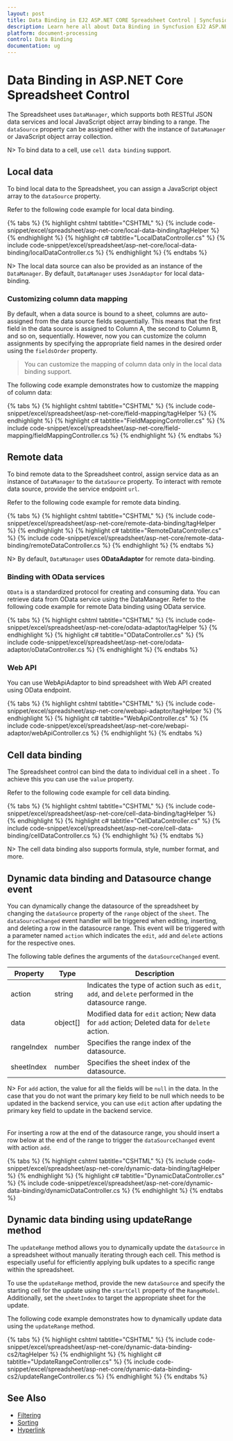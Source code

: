 ```yaml
---
layout: post
title: Data Binding in EJ2 ASP.NET CORE Spreadsheet Control | Syncfusion
description: Learn here all about Data Binding in Syncfusion EJ2 ASP.NET CORE Spreadsheet component of Syncfusion Essential JS 2 and more.
platform: document-processing
control: Data Binding
documentation: ug
---
```



# Data Binding in ASP.NET Core Spreadsheet Control

The Spreadsheet uses `DataManager`, which supports both RESTful JSON data services and local JavaScript object array binding to a range. The `dataSource` property can be assigned either with the instance of `DataManager` or JavaScript object array collection.

N> To bind data to a cell, use `cell data binding` support.

## Local data

To bind local data to the Spreadsheet, you can assign a JavaScript object array to the `dataSource` property.

Refer to the following code example for local data binding.

{% tabs %}
{% highlight cshtml tabtitle="CSHTML" %}
{% include code-snippet/excel/spreadsheet/asp-net-core/local-data-binding/tagHelper %}
{% endhighlight %}
{% highlight c# tabtitle="LocalDataController.cs" %}
{% include code-snippet/excel/spreadsheet/asp-net-core/local-data-binding/localDataController.cs %}
{% endhighlight %}
{% endtabs %}



N> The local data source can also be provided as an instance of the `DataManager`. By default, `DataManager` uses `JsonAdaptor` for local data-binding.

### Customizing column data mapping

By default, when a data source is bound to a sheet, columns are auto-assigned from the data source fields sequentially. This means that the first field in the data source is assigned to Column A, the second to Column B, and so on, sequentially. However, now you can customize the column assignments by specifying the appropriate field names in the desired order using the `fieldsOrder` property.

> You can customize the mapping of column data only in the local data binding support.

The following code example demonstrates how to customize the mapping of column data:

{% tabs %}
{% highlight cshtml tabtitle="CSHTML" %}
{% include code-snippet/excel/spreadsheet/asp-net-core/field-mapping/tagHelper %}
{% endhighlight %}
{% highlight c# tabtitle="FieldMappingController.cs" %}
{% include code-snippet/excel/spreadsheet/asp-net-core/field-mapping/fieldMappingController.cs %}
{% endhighlight %}
{% endtabs %}


## Remote data

To bind remote data to the Spreadsheet control, assign service data as an instance of `DataManager` to the `dataSource` property. To interact with remote data source, provide the service endpoint `url`.

Refer to the following code example for remote data binding.

{% tabs %}
{% highlight cshtml tabtitle="CSHTML" %}
{% include code-snippet/excel/spreadsheet/asp-net-core/remote-data-binding/tagHelper %}
{% endhighlight %}
{% highlight c# tabtitle="RemoteDataController.cs" %}
{% include code-snippet/excel/spreadsheet/asp-net-core/remote-data-binding/remoteDataController.cs %}
{% endhighlight %}
{% endtabs %}



N> By default, `DataManager` uses **ODataAdaptor** for remote data-binding.

### Binding with OData services

`OData` is a standardized protocol for creating and consuming data. You can retrieve data from OData service using the DataManager. Refer to the following code example for remote Data binding using OData service.

{% tabs %}
{% highlight cshtml tabtitle="CSHTML" %}
{% include code-snippet/excel/spreadsheet/asp-net-core/odata-adaptor/tagHelper %}
{% endhighlight %}
{% highlight c# tabtitle="ODataController.cs" %}
{% include code-snippet/excel/spreadsheet/asp-net-core/odata-adaptor/oDataController.cs %}
{% endhighlight %}
{% endtabs %}



### Web API

You can use WebApiAdaptor to bind spreadsheet with Web API created using OData endpoint.

{% tabs %}
{% highlight cshtml tabtitle="CSHTML" %}
{% include code-snippet/excel/spreadsheet/asp-net-core/webapi-adaptor/tagHelper %}
{% endhighlight %}
{% highlight c# tabtitle="WebApiController.cs" %}
{% include code-snippet/excel/spreadsheet/asp-net-core/webapi-adaptor/webApiController.cs %}
{% endhighlight %}
{% endtabs %}



## Cell data binding

The Spreadsheet control can bind the data to individual cell in a sheet . To achieve this you can use the `value` property.

Refer to the following code example for cell data binding.

{% tabs %}
{% highlight cshtml tabtitle="CSHTML" %}
{% include code-snippet/excel/spreadsheet/asp-net-core/cell-data-binding/tagHelper %}
{% endhighlight %}
{% highlight c# tabtitle="CellDataController.cs" %}
{% include code-snippet/excel/spreadsheet/asp-net-core/cell-data-binding/cellDataController.cs %}
{% endhighlight %}
{% endtabs %}



N> The cell data binding also supports formula, style, number format, and more.

## Dynamic data binding and Datasource change event

You can dynamically change the datasource of the spreadsheet by changing the `dataSource` property of the `range` object of the `sheet`. The `dataSourceChanged` event handler will be triggered when editing, inserting, and deleting a row in the datasource range. This event will be triggered with a parameter named `action` which indicates the `edit`, `add` and `delete` actions for the respective ones.

The following table defines the arguments of the `dataSourceChanged` event.

| Property | Type | Description |
|-----|-----|-------|
| action | string | Indicates the type of action such as `edit`, `add`, and `delete` performed in the datasource range. |
| data | object[] | Modified data for `edit` action; New data for `add` action; Deleted data for `delete` action. |
| rangeIndex | number | Specifies the range index of the datasource. |
| sheetIndex | number | Specifies the sheet index of the datasource. |

N> For `add` action, the value for all the fields will be `null` in the data. In the case that you do not want the primary key field to be null which needs to be updated in the backend service, you can use `edit` action after updating the primary key field to update in the backend service. <br><br>
<br/> For inserting a row at the end of the datasource range, you should insert a row below at the end of the range to trigger the `dataSourceChanged` event with action `add`.

{% tabs %}
{% highlight cshtml tabtitle="CSHTML" %}
{% include code-snippet/excel/spreadsheet/asp-net-core/dynamic-data-binding/tagHelper %}
{% endhighlight %}
{% highlight c# tabtitle="DynamicDataController.cs" %}
{% include code-snippet/excel/spreadsheet/asp-net-core/dynamic-data-binding/dynamicDataController.cs %}
{% endhighlight %}
{% endtabs %}

## Dynamic data binding using updateRange method

The `updateRange` method allows you to dynamically update the `dataSource` in a spreadsheet without manually iterating through each cell. This method is especially useful for efficiently applying bulk updates to a specific range within the spreadsheet.

To use the `updateRange` method, provide the new `dataSource` and specify the starting cell for the update using the `startCell` property of the `RangeModel`. Additionally, set the `sheetIndex` to target the appropriate sheet for the update.

The following code example demonstrates how to dynamically update data using the `updateRange` method.

{% tabs %}
{% highlight cshtml tabtitle="CSHTML" %}
{% include code-snippet/excel/spreadsheet/asp-net-core/dynamic-data-binding-cs2/tagHelper %}
{% endhighlight %}
{% highlight c# tabtitle="UpdateRangeController.cs" %}
{% include code-snippet/excel/spreadsheet/asp-net-core/dynamic-data-binding-cs2/updateRangeController.cs %}
{% endhighlight %}
{% endtabs %}

## See Also

* [Filtering](filter)
* [Sorting](sort)
* [Hyperlink](link)